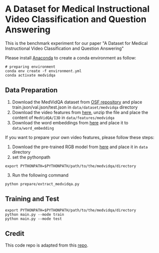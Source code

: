 # A Dataset for Medical Instructional Video Classification and Question Answering

This is the benchmark experiment for our paper "A Dataset for Medical Instructional Video Classification and Question Answering" 


Please install [Anaconda](https://www.anaconda.com/distribution/) to create a conda environment as follow:
```shell script
# preparing environment
conda env create -f environment.yml
conda activate medvidqa
```

## Data Preparation
1) Download the MedVidQA dataset from [OSF repository](https://doi.org/10.17605/OSF.IO/PC594) and place train.json/val.json/test.json in `data/dataset/medvidqa` directory
2) Download the video features from [here](https://bionlp.nlm.nih.gov/), unzip the file and place the content of `MedVidQA/I3D` in `data/features/medvidqa`
3) Download the word embeddings from [here](http://nlp.stanford.edu/data/glove.840B.300d.zip) and place it to `data/word_embedding`

If you want to prepare your own video features, please follow these steps:
1) Download the pre-trained RGB model from [here](https://github.com/piergiaj/pytorch-i3d/blob/master/models/rgb_imagenet.pt) and place it in `data` directory
2) set the pythonpath
```shell script
export PYTHONPATH=$PYTHONPATH/path/to/the/medvidqa/directory
```
3) Run the following command

``python prepare/extract_medvidqa.py
``


## Training and Test

```shell script
export PYTHONPATH=$PYTHONPATH/path/to/the/medvidqa/directory
python main.py --mode train
python main.py --mode test
```

## Credit
This code repo is adapted from this [repo](https://github.com/IsaacChanghau/VSLNet).
